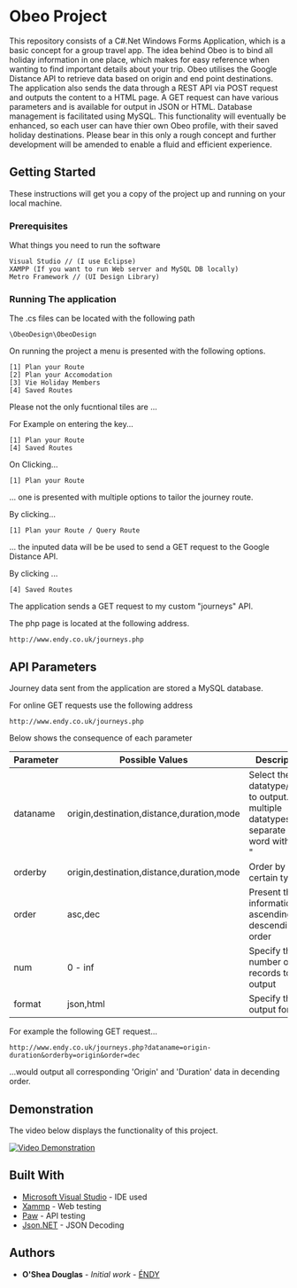 # Obeo Project

This repository consists of a C#.Net Windows Forms Application, which is a basic concept for a group travel app. The idea behind Obeo is to bind all holiday information in one place, which makes for easy reference when wanting to find important details about your trip.
Obeo utilises the Google Distance API to retrieve data based on origin and end point destinations.
The application also sends the data through a REST API via POST request and outputs the content to a HTML page. A GET request can have various parameters and is available for output in JSON or HTML. Database management is facilitated using MySQL. This functionality will eventually be enhanced, so each user can have thier own Obeo profile, with their saved holiday destinations.
Please bear in this only a rough concept and further development will be amended to enable a fluid and efficient experience.

## Getting Started

These instructions will get you a copy of the project up and running on your local machine.

### Prerequisites

What things you need to run the software

```
Visual Studio // (I use Eclipse)
XAMPP (If you want to run Web server and MySQL DB locally)
Metro Framework // (UI Design Library)

```

### Running The application

The .cs files can be located with the following path

```
\ObeoDesign\ObeoDesign
```

On running the project a menu is presented with the following options.

```
[1] Plan your Route
[2] Plan your Accomodation
[3] Vie Holiday Members
[4] Saved Routes
```

Please not the only fucntional tiles are ...

For Example on entering the key...
```
[1] Plan your Route
[4] Saved Routes

```

On Clicking...

```
[1] Plan your Route

```

... one is presented with multiple options to tailor the journey route.

By clicking...
```
[1] Plan your Route / Query Route 

```
... the inputed data will be be used to send a GET request to the Google Distance API.

By clicking ...
```
[4] Saved Routes

```
The application sends a GET request to my custom "journeys" API.

The php page is located at the following address.

```
http://www.endy.co.uk/journeys.php
```

## API Parameters

Journey data sent from the application are stored a MySQL database.

For online GET requests use the following address

```
http://www.endy.co.uk/journeys.php
```

Below shows the consequence of each parameter

|Parameter|Possible Values|Description| 
|--|--|--| 
|dataname|origin,destination,distance,duration,mode|Select the datatype/types to output. For multiple datatypes, separate each word with a "-"| 
|orderby|origin,destination,distance,duration,mode|Order by a certain type| 
|order|asc,dec|Present the information in ascending or descending order| 
|num|0 - inf|Specify the number of records to output| 
|format|json,html|Specify the output format| 

For example the following GET request...

```
http://www.endy.co.uk/journeys.php?dataname=origin-duration&orderby=origin&order=dec
```

...would output all corresponding 'Origin' and 'Duration' data in decending order.

## Demonstration

The video below displays the functionality of this project.

[![Video Demonstration](https://media.licdn.com/mpr/mpr/shrink_200_200/AAEAAQAAAAAAAAX9AAAAJDhkZTcwNDAxLTEzY2MtNDlhYi1iODY0LTdkMDgyZDU2MTczMg.png)](https://www.youtube.com/watch?v=f-3nleMkGuo "Video Demonstration")

## Built With

* [Microsoft Visual Studio](https://www.visualstudio.com/) - IDE used
* [Xammp](https://www.apachefriends.org/index.html) - Web testing
* [Paw](https://paw.cloud/) - API testing
* [Json.NET](http://www.newtonsoft.com/json) - JSON Decoding

## Authors

* **O'Shea Douglas** - *Initial work* - [ÉNDY](https://github.com/endysis)

